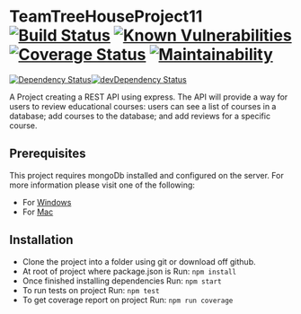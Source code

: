 # TeamTreeHouseProject11 [![Build Status](https://travis-ci.org/Threatsignal/TeamTreeHouseProject11.svg?branch=master)](https://travis-ci.org/Threatsignal/TeamTreeHouseProject11) [![Known Vulnerabilities](https://snyk.io/test/github/Threatsignal/TeamTreeHouseProject11/badge.svg)](https://snyk.io/test/github/Threatsignal}/TeamTreeHouseProject11) [![Coverage Status](https://coveralls.io/repos/github/Threatsignal/TeamTreeHouseProject11/badge.svg?branch=master)](https://coveralls.io/github/Threatsignal/TeamTreeHouseProject11?branch=master) [![Maintainability](https://api.codeclimate.com/v1/badges/a99a88d28ad37a79dbf6/maintainability)](https://codeclimate.com/github/codeclimate/codeclimate/maintainability)
[![Dependency Status](https://david-dm.org/Threatsignal/TeamTreeHouseProject11.svg)](https://david-dm.org/Threatsignal/TeamTreeHouseProject11)[![devDependency Status](https://david-dm.org/Threatsignal/TeamTreeHouseProject11/dev-status.svg)](https://david-dm.org/Threatsignal/TeamTreeHouseProject11#info=devDependencies)

A Project creating a REST API using express. The API will provide a way for users to review educational courses: users can see a list of courses in a database; add courses to the database; and add reviews for a specific course.

## Prerequisites
This project requires mongoDb installed and configured on the server. For more information please visit one of the following:
-  For [Windows](http://treehouse.github.io/installation-guides/windows/mongo-windows.html)
-  For [Mac](http://treehouse.github.io/installation-guides/mac/mongo-mac.html)

## Installation
- Clone the project into a folder using git or download off github.
- At root of project where package.json is Run: `npm install`
- Once finished installing dependencies Run: `npm start`
- To run tests on project Run: `npm test`
- To get coverage report on project Run: `npm run coverage`

